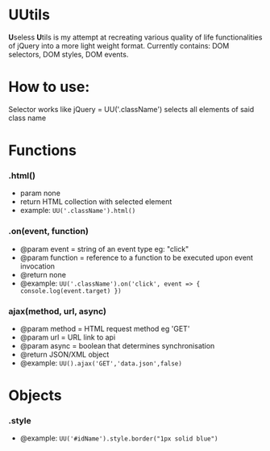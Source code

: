 # UUtils

**U**seless **U**tils is my attempt at recreating various quality of life functionalities of jQuery into a more light weight format.
Currently contains: DOM selectors, DOM styles, DOM events.

# How to use: 
Selector works like jQuery = UU('.className') selects all elements of said class name

# Functions

### .html()
* param none
* return HTML collection with selected element
* example: ```UU('.className').html()```

### .on(event, function)
* @param event = string of an event type eg: "click"
* @param function = reference to a function to be executed upon event invocation
* @return none
* @example: ```UU('.className').on('click', event => { console.log(event.target) })```

### ajax(method, url, async)
* @param method = HTML request method eg 'GET'
* @param url = URL link to api
* @param async = boolean that determines synchronisation
* @return JSON/XML object
* @example: ```UU().ajax('GET','data.json',false)```


# Objects

### .style
* @example: ```UU('#idName').style.border("1px solid blue")```